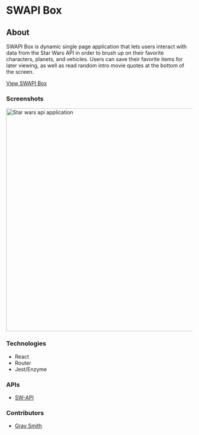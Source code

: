 # SWAPI Box

## About

SWAPI Box is dynamic single page application that lets users interact with data from the Star Wars API in order to brush up on their favorite characters, planets, and vehicles. Users can save their favorite items for later viewing, as well as read random intro movie quotes at the bottom of the screen.

<a href="https://ml-swapi-box.herokuapp.com/">View SWAPI Box</a>

### Screenshots

<img src="https://i.imgur.com/NUn9crT.png" width='600px' alt="Star wars api application">

### Technologies

* React
* Router
* Jest/Enzyme 

### APIs

* [SW-API](https://swapi.co/documentation)


### Contributors
* [Gray Smith](https://github.com/graysmith00)
